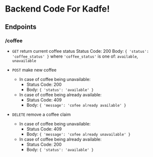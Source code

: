 # Backend Code For Kadfe!

## Endpoints

### /coffee
+ `GET` return current coffee status
  Status Code: 200
  Body: `{ 'status': 'coffee_status' }` where `'coffee_status'` is one of: `available`, `unavailable`

+ `POST` make new coffee
  + In case of coffee being unavailable:
      + Status Code: 200
      + Body: `{ 'status': 'available' }`
  + In case of coffee being already available:
      + Status Code: 409
      + Body: `{ 'message': 'cofee already available' }`

+ `DELETE` remove a coffee claim
  + In case of coffee being unavailable:
      + Status Code: 409
      + Body: `{ 'message': 'cofee already unavailable' }`
  + In case of coffee being already available:
      + Status Code: 200
      + Body: `{ 'status': 'available' }`

